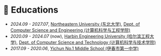 # 📖 Educations
- *2024.09 - 2027.07*, [Northeastern University (东北大学)](https://neu.edu.cn/), [Dept. of Computer Science and Engineering (计算机科学与工程学院)](http://www.cse.neu.edu.cn/)
- *2020.09 - 2024.07* (now), [Harbin Engineering University (哈尔滨工程大学)](http://www.hrbeu.edu.cn/), [Dept. of Computer Science and Technology (计算机科学与技术学院)](http://cstc.hrbeu.edu.cn/)
- *2017.09 - 2020.06*, [Yichun No.1 Middle School (伊春市第一中学)](https://www.baike.com/wikiid/8304999522164374085)